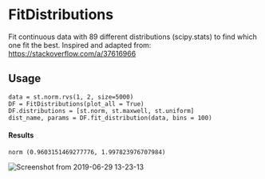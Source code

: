 # FitDistributions

Fit continuous data with 89 different distributions (scipy.stats) to find which one fit the best.
Inspired and adapted from: https://stackoverflow.com/a/37616966 

## Usage
```
data = st.norm.rvs(1, 2, size=5000)
DF = FitDistributions(plot_all = True)
DF.distributions = [st.norm, st.maxwell, st.uniform]
dist_name, params = DF.fit_distribution(data, bins = 100)
```

#### Results
```
norm (0.9603151469277776, 1.997823976707984) 
```

![Screenshot from 2019-06-29 13-23-13](https://user-images.githubusercontent.com/20289509/60386843-0fe29400-9a71-11e9-9952-77558ea2b246.png)
